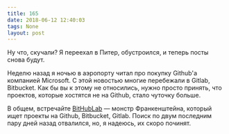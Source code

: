 ```yaml
---
title: 165
date: 2018-06-12 12:40:03
tags: None
layout: post
---
```


Ну что, скучали? Я переехал в Питер, обустроился, и теперь посты снова будут.

Неделю назад я ночью в аэропорту читал про покупку Github'а компанией Microsoft. С этой новостью многие перебежали в Gitlab, Bitbucket. Как бы вы к этому не относились, нужно просто принять, что проектов, которые хостятся не на Github, стало чуточку больше.

В общем, встречайте [BitHubLab](http://bithublab.org/) — монстр Франкенштейна, который ищет проекты на Github, Bitbucket, Gitlab. Поиск по двум последним пару дней назад отвалился, но, я надеюсь, их скоро починят.

